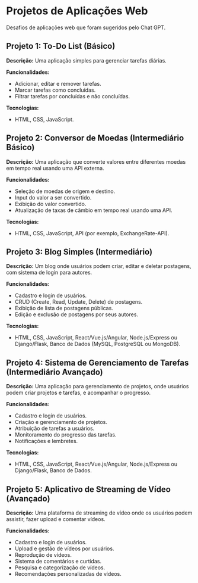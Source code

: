 # Projetos de Aplicações Web
Desafios de aplicações web que foram sugeridos pelo Chat GPT.

## Projeto 1: To-Do List (Básico)

**Descrição:**
Uma aplicação simples para gerenciar tarefas diárias.

**Funcionalidades:**
- Adicionar, editar e remover tarefas.
- Marcar tarefas como concluídas.
- Filtrar tarefas por concluídas e não concluídas.

**Tecnologias:**
- HTML, CSS, JavaScript.

## Projeto 2: Conversor de Moedas (Intermediário Básico)

**Descrição:**
Uma aplicação que converte valores entre diferentes moedas em tempo real usando uma API externa.

**Funcionalidades:**
- Seleção de moedas de origem e destino.
- Input do valor a ser convertido.
- Exibição do valor convertido.
- Atualização de taxas de câmbio em tempo real usando uma API.

**Tecnologias:**
- HTML, CSS, JavaScript, API (por exemplo, ExchangeRate-API).

## Projeto 3: Blog Simples (Intermediário)

**Descrição:**
Um blog onde usuários podem criar, editar e deletar postagens, com sistema de login para autores.

**Funcionalidades:**
- Cadastro e login de usuários.
- CRUD (Create, Read, Update, Delete) de postagens.
- Exibição de lista de postagens públicas.
- Edição e exclusão de postagens por seus autores.

**Tecnologias:**
- HTML, CSS, JavaScript, React/Vue.js/Angular, Node.js/Express ou Django/Flask, Banco de Dados (MySQL, PostgreSQL ou MongoDB).

## Projeto 4: Sistema de Gerenciamento de Tarefas (Intermediário Avançado)

**Descrição:**
Uma aplicação para gerenciamento de projetos, onde usuários podem criar projetos e tarefas, e acompanhar o progresso.

**Funcionalidades:**
- Cadastro e login de usuários.
- Criação e gerenciamento de projetos.
- Atribuição de tarefas a usuários.
- Monitoramento do progresso das tarefas.
- Notificações e lembretes.

**Tecnologias:**
- HTML, CSS, JavaScript, React/Vue.js/Angular, Node.js/Express ou Django/Flask, Banco de Dados.

## Projeto 5: Aplicativo de Streaming de Vídeo (Avançado)

**Descrição:**
Uma plataforma de streaming de vídeo onde os usuários podem assistir, fazer upload e comentar vídeos.

**Funcionalidades:**
- Cadastro e login de usuários.
- Upload e gestão de vídeos por usuários.
- Reprodução de vídeos.
- Sistema de comentários e curtidas.
- Pesquisa e categorização de vídeos.
- Recomendações personalizadas de vídeos.
